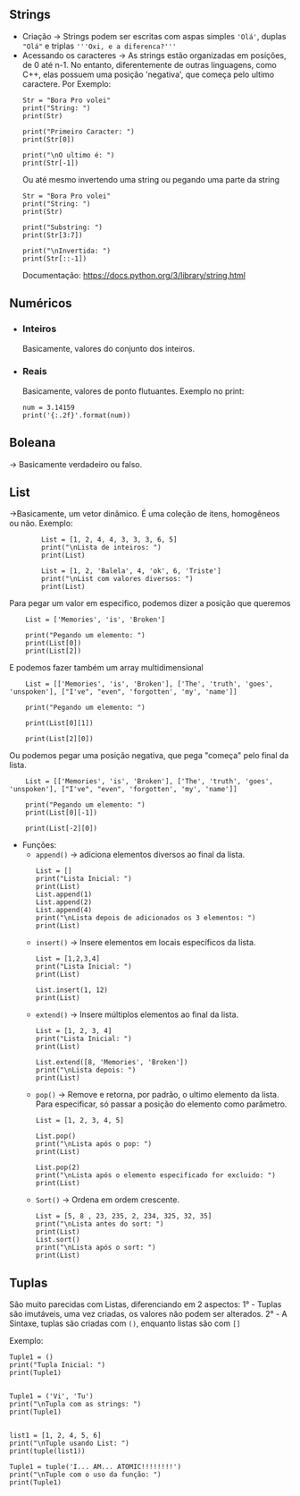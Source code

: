 ## Strings

- Criação -> Strings podem ser escritas com aspas simples `'Olá'`, duplas `"Olá"` e triplas `'''Oxi, e a diferenca?'''`
- Acessando os caracteres -> As strings estão organizadas em posições, de 0 até n-1. No entanto, diferentemente de outras linguagens, como C++, elas possuem uma posição 'negativa', que começa pelo ultimo caractere. Por Exemplo:
	```
	Str = "Bora Pro volei"
	print("String: ")
	print(Str)
	
	print("Primeiro Caracter: ")
	print(Str[0])
	
	print("\nO ultimo é: ")
	print(Str[-1])
	```
	Ou até mesmo invertendo uma string ou pegando uma parte da string
	```
	Str = "Bora Pro volei"
	print("String: ") 
	print(Str) 
	
	print("Substring: ") 
	print(Str[3:7]) 
	
	print("\nInvertida: ") 
	print(Str[::-1]) 
	```
	Documentação: https://docs.python.org/3/library/string.html
## Numéricos
- ### Inteiros 
	Basicamente, valores do conjunto dos inteiros.

- ### Reais
	Basicamente, valores de ponto flutuantes.
	Exemplo no print:
	````
	num = 3.14159
	print('{:.2f}'.format(num))
	````
## Boleana 
-> Basicamente verdadeiro ou falso.
## List
->Basicamente, um vetor dinâmico. É uma coleção de itens, homogêneos ou não.
	Exemplo:
````
		List = [1, 2, 4, 4, 3, 3, 3, 6, 5]
		print("\nLista de inteiros: ")
		print(List) 
		
		List = [1, 2, 'Balela', 4, 'ok', 6, 'Triste']
		print("\nList com valores diversos: ")
		print(List)
````

Para pegar um valor em especifico, podemos dizer a posição que queremos
````
	List = ['Memories', 'is', 'Broken']
 
	print("Pegando um elemento: ")
	print(List[0])
	print(List[2])
````
E podemos fazer também um array multidimensional
````
	List = [['Memories', 'is', 'Broken'], ['The', 'truth', 'goes', 'unspoken'], ["I've", "even", 'forgotten', 'my', 'name']]
	
	print("Pegando um elemento: ")
	
	print(List[0][1])
	
	print(List[2][0])
````

Ou podemos pegar uma posição negativa, que pega "começa" pelo final da lista.
````
	List = [['Memories', 'is', 'Broken'], ['The', 'truth', 'goes', 'unspoken'], ["I've", "even", 'forgotten', 'my', 'name']]
	
	print("Pegando um elemento: ")
	print(List[0][-1])
	
	print(List[-2][0])
````

- Funções:
	- `append()` -> adiciona elementos diversos ao final da lista.
		````
		List = []
		print("Lista Inicial: ")
		print(List)			 
		List.append(1)
		List.append(2)
		List.append(4)
		print("\nLista depois de adicionados os 3 elementos: ")
		print(List)
		````
	- `insert()` -> Insere elementos em locais específicos da lista.
		````
		List = [1,2,3,4]
		print("Lista Inicial: ")
		print(List)
		
		List.insert(1, 12)
		print(List)
		````
	- `extend()` -> Insere múltiplos elementos ao final da lista.
		````
		List = [1, 2, 3, 4]
		print("Lista Inicial: ")
		print(List)
		 
		List.extend([8, 'Memories', 'Broken'])
		print("\nLista depois: ")
		print(List)
		````
	- `pop()` -> Remove e retorna, por padrão, o ultimo elemento da lista. Para especificar, só passar a posição do elemento como parâmetro.
		````
		List = [1, 2, 3, 4, 5]
	
		List.pop()
		print("\nLista após o pop: ")
		print(List)
		 
		List.pop(2)
		print("\nLista após o elemento especificado for excluido: ")
		print(List)
		````
	- ``Sort()`` -> Ordena em ordem crescente.
		````
		List = [5, 8 , 23, 235, 2, 234, 325, 32, 35]
		print("\nLista antes do sort: ")
		print(List)
		List.sort()
		print("\nLista após o sort: ")
		print(List)
		````

## Tuplas

São muito parecidas com Listas, diferenciando em 2 aspectos:
	1° - Tuplas são imutáveis, uma vez criadas, os valores não podem ser alterados.
	2° - A Sintaxe, tuplas são criadas com ``()``, enquanto listas são com `[]`

Exemplo:
~~~
Tuple1 = ()
print("Tupla Inicial: ")
print(Tuple1)


Tuple1 = ('Vi', 'Tu')
print("\nTupla com as strings: ")
print(Tuple1)


list1 = [1, 2, 4, 5, 6]
print("\nTuple usando List: ")
print(tuple(list1))

Tuple1 = tuple('I... AM... ATOMIC!!!!!!!!')
print("\nTuple com o uso da função: ")
print(Tuple1)
~~~~

